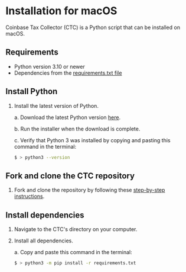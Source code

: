 # Installation for macOS 

Coinbase Tax Collector (CTC) is a Python script that can be installed on macOS.

## Requirements

* Python version 3.10 or newer
* Dependencies from the [requirements.txt file](https://github.com/ydeleon6/coinbase-tax-collector/blob/main/requirements.txt)

## Install Python

1. Install the latest version of Python.

    a. Download the latest Python version [here](https://www.python.org/downloads/).

    b. Run the installer when the download is complete.

    c. Verify that Python 3 was installed by copying and pasting this command in the terminal:

    ```sh
    $ > python3 --version
    ```

## Fork and clone the CTC repository

1. Fork and clone the repository by following these [step-by-step instructions](https://docs.github.com/en/get-started/quickstart/fork-a-repo#forking-a-repository).

## Install dependencies

1. Navigate to the CTC's directory on your computer. 

2. Install all dependencies.

    a. Copy and paste this command in the terminal:

    ```sh
    $ > python3 -m pip install -r requirements.txt
    ```
